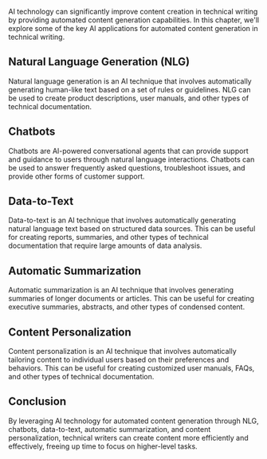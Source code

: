 
AI technology can significantly improve content creation in technical writing by providing automated content generation capabilities. In this chapter, we'll explore some of the key AI applications for automated content generation in technical writing.

Natural Language Generation (NLG)
---------------------------------

Natural language generation is an AI technique that involves automatically generating human-like text based on a set of rules or guidelines. NLG can be used to create product descriptions, user manuals, and other types of technical documentation.

Chatbots
--------

Chatbots are AI-powered conversational agents that can provide support and guidance to users through natural language interactions. Chatbots can be used to answer frequently asked questions, troubleshoot issues, and provide other forms of customer support.

Data-to-Text
------------

Data-to-text is an AI technique that involves automatically generating natural language text based on structured data sources. This can be useful for creating reports, summaries, and other types of technical documentation that require large amounts of data analysis.

Automatic Summarization
-----------------------

Automatic summarization is an AI technique that involves generating summaries of longer documents or articles. This can be useful for creating executive summaries, abstracts, and other types of condensed content.

Content Personalization
-----------------------

Content personalization is an AI technique that involves automatically tailoring content to individual users based on their preferences and behaviors. This can be useful for creating customized user manuals, FAQs, and other types of technical documentation.

Conclusion
----------

By leveraging AI technology for automated content generation through NLG, chatbots, data-to-text, automatic summarization, and content personalization, technical writers can create content more efficiently and effectively, freeing up time to focus on higher-level tasks.
